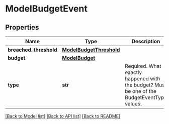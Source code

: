 # ModelBudgetEvent

## Properties
Name | Type | Description | Notes
------------ | ------------- | ------------- | -------------
**breached_threshold** | [**ModelBudgetThreshold**](ModelBudgetThreshold.md) |  | [optional] 
**budget** | [**ModelBudget**](ModelBudget.md) |  | [optional] 
**type** | **str** | Required. What exactly happened with the budget? Must be one of the BudgetEventType values. | [optional] 

[[Back to Model list]](../README.md#documentation-for-models) [[Back to API list]](../README.md#documentation-for-api-endpoints) [[Back to README]](../README.md)


